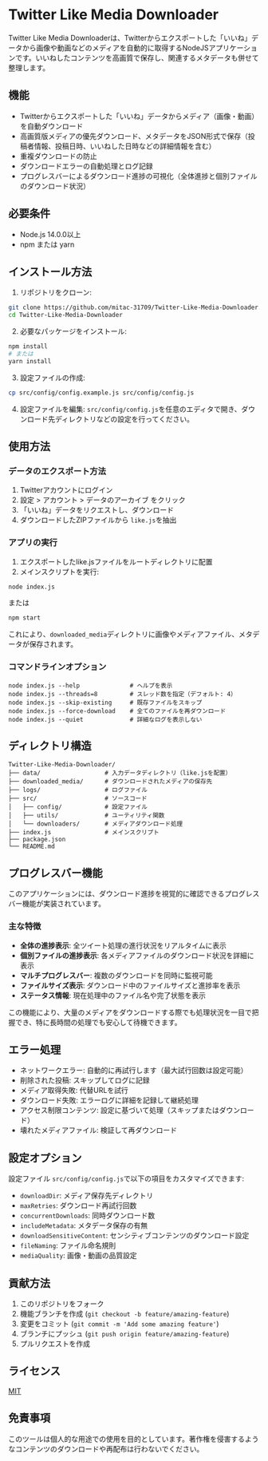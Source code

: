 # Twitter Like Media Downloader

Twitter Like Media Downloaderは、Twitterからエクスポートした「いいね」データから画像や動画などのメディアを自動的に取得するNodeJSアプリケーションです。いいねしたコンテンツを高画質で保存し、関連するメタデータも併せて整理します。

## 機能

- Twitterからエクスポートした「いいね」データからメディア（画像・動画）を自動ダウンロード
- 高画質版メディアの優先ダウンロード、メタデータをJSON形式で保存（投稿者情報、投稿日時、いいねした日時などの詳細情報を含む）
- 重複ダウンロードの防止
- ダウンロードエラーの自動処理とログ記録
- プログレスバーによるダウンロード進捗の可視化（全体進捗と個別ファイルのダウンロード状況）

## 必要条件

- Node.js 14.0.0以上
- npm または yarn

## インストール方法

1. リポジトリをクローン:

```bash
git clone https://github.com/mitac-31709/Twitter-Like-Media-Downloader.git
cd Twitter-Like-Media-Downloader
```

2. 必要なパッケージをインストール:

```bash
npm install
# または
yarn install
```

3. 設定ファイルの作成:

```bash
cp src/config/config.example.js src/config/config.js
```

4. 設定ファイルを編集:
   `src/config/config.js`を任意のエディタで開き、ダウンロード先ディレクトリなどの設定を行ってください。

## 使用方法

### データのエクスポート方法

1. Twitterアカウントにログイン
2. 設定 > アカウント > データのアーカイブ をクリック
3. 「いいね」データをリクエストし、ダウンロード
4. ダウンロードしたZIPファイルから `like.js`を抽出

### アプリの実行

1. エクスポートしたlike.jsファイルをルートディレクトリに配置
2. メインスクリプトを実行:

```bash
node index.js
```

または

```bash
npm start
```

これにより、`downloaded_media`ディレクトリに画像やメディアファイル、メタデータが保存されます。

### コマンドラインオプション

```
node index.js --help              # ヘルプを表示
node index.js --threads=8         # スレッド数を指定（デフォルト: 4）
node index.js --skip-existing     # 既存ファイルをスキップ
node index.js --force-download    # 全てのファイルを再ダウンロード
node index.js --quiet             # 詳細なログを表示しない
```

## ディレクトリ構造

```
Twitter-Like-Media-Downloader/
├── data/                  # 入力データディレクトリ（like.jsを配置）
├── downloaded_media/      # ダウンロードされたメディアの保存先
├── logs/                  # ログファイル
├── src/                   # ソースコード
│   ├── config/            # 設定ファイル
│   ├── utils/             # ユーティリティ関数
│   └── downloaders/       # メディアダウンロード処理
├── index.js               # メインスクリプト
├── package.json
└── README.md
```

## プログレスバー機能

このアプリケーションには、ダウンロード進捗を視覚的に確認できるプログレスバー機能が実装されています。

### 主な特徴

- **全体の進捗表示**: 全ツイート処理の進行状況をリアルタイムに表示
- **個別ファイルの進捗表示**: 各メディアファイルのダウンロード状況を詳細に表示
- **マルチプログレスバー**: 複数のダウンロードを同時に監視可能
- **ファイルサイズ表示**: ダウンロード中のファイルサイズと進捗率を表示
- **ステータス情報**: 現在処理中のファイル名や完了状態を表示

この機能により、大量のメディアをダウンロードする際でも処理状況を一目で把握でき、特に長時間の処理でも安心して待機できます。

## エラー処理

- ネットワークエラー: 自動的に再試行します（最大試行回数は設定可能）
- 削除された投稿: スキップしてログに記録
- メディア取得失敗: 代替URLを試行
- ダウンロード失敗: エラーログに詳細を記録して継続処理
- アクセス制限コンテンツ: 設定に基づいて処理（スキップまたはダウンロード）
- 壊れたメディアファイル: 検証して再ダウンロード

## 設定オプション

設定ファイル `src/config/config.js`で以下の項目をカスタマイズできます:

- `downloadDir`: メディア保存先ディレクトリ
- `maxRetries`: ダウンロード再試行回数
- `concurrentDownloads`: 同時ダウンロード数
- `includeMetadata`: メタデータ保存の有無
- `downloadSensitiveContent`: センシティブコンテンツのダウンロード設定
- `fileNaming`: ファイル命名規則
- `mediaQuality`: 画像・動画の品質設定

## 貢献方法

1. このリポジトリをフォーク
2. 機能ブランチを作成 (`git checkout -b feature/amazing-feature`)
3. 変更をコミット (`git commit -m 'Add some amazing feature'`)
4. ブランチにプッシュ (`git push origin feature/amazing-feature`)
5. プルリクエストを作成

## ライセンス

[MIT](LICENSE)

## 免責事項

このツールは個人的な用途での使用を目的としています。著作権を侵害するようなコンテンツのダウンロードや再配布は行わないでください。
